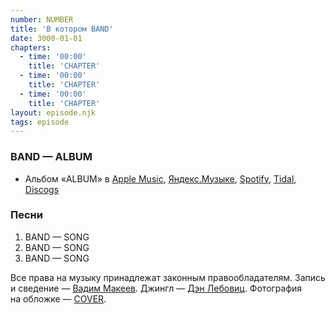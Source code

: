 ```yaml
---
number: NUMBER
title: 'В котором BAND'
date: 3000-01-01
chapters:
  - time: '00:00'
    title: 'CHAPTER'
  - time: '00:00'
    title: 'CHAPTER'
  - time: '00:00'
    title: 'CHAPTER'
layout: episode.njk
tags: episode
---
```


### BAND — ALBUM

- Альбом «ALBUM» в
  [Apple Music](https://music.apple.com/album/ID),
  [Яндекс.Музыке](https://music.yandex.ru/album/ID),
  [Spotify](https://open.spotify.com/track/ID),
  [Tidal](https://tidal.com/browse/album/ID),
  [Discogs](https://www.discogs.com/master/ID)

### Песни

1. BAND — SONG
2. BAND — SONG
3. BAND — SONG

Все права на музыку принадлежат законным правообладателям.
Запись и сведение — [Вадим Макеев](https://twitter.com/pepelsbey).
Джингл — [Дэн Лебовиц](https://www.youtube.com/channel/UC38A5qHrlc_Zgua7vL4b96w).
Фотография на обложке — [COVER](LINK).
